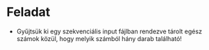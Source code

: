 # Feladat
- Gyűjtsük ki egy szekvenciális input fájlban rendezve tárolt egész számok közül, hogy melyik számból hány darab található!
